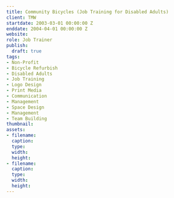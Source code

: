 ```yaml
---
title: Community Bicycles (Job Training for Disabled Adults)
client: TMW
startdate: 2003-03-01 00:00:00 Z
enddate: 2004-04-01 00:00:00 Z
website: 
role: Job Trainer
publish:
  draft: true
tags:
- Non-Profit
- Bicycle Refurbish
- Disabled Adults
- Job Training
- Logo Design
- Print Media
- Communication
- Management
- Space Design
- Management
- Team Building
thumbnail: 
assets:
- filename: 
  caption: 
  type: 
  width: 
  height: 
- filename: 
  caption: 
  type: 
  width: 
  height: 
---
```


